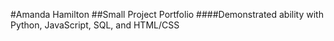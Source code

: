 #Amanda Hamilton
##Small Project Portfolio
####Demonstrated ability with Python, JavaScript, SQL, and HTML/CSS
